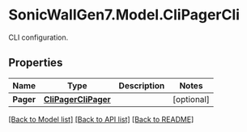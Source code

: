 # SonicWallGen7.Model.CliPagerCli
CLI configuration.

## Properties

Name | Type | Description | Notes
------------ | ------------- | ------------- | -------------
**Pager** | [**CliPagerCliPager**](CliPagerCliPager.md) |  | [optional] 

[[Back to Model list]](../README.md#documentation-for-models) [[Back to API list]](../README.md#documentation-for-api-endpoints) [[Back to README]](../README.md)

